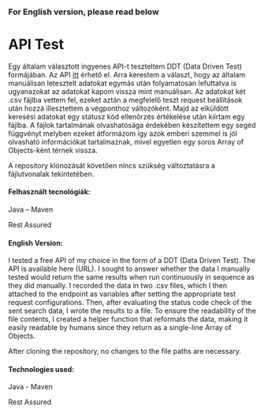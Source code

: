 ### For English version, please read below
# API Test

Egy általam választott ingyenes API-t teszteltem DDT (Data Driven Test) formájában. Az API [itt](https://github.com/Hipo/university-domains-list) érhető el. Arra kerestem a választ, hogy az általam manuálisan letesztelt adatokat egymás után folyamatosan lefuttatva is ugyanazokat az adatokat kapom vissza mint manuálisan. Az adatokat két .csv fájlba vettem fel, ezeket aztán a megfelelő teszt request beállítások után hozzá illesztettem a végponthoz változóként. Majd az elküldött keresési adatokat egy státusz kód ellenőrzés értékelése után kiírtam egy fájlba. A fájlok tartalmának olvashatósága érdekében készítettem egy segéd függvényt melyben ezeket átformázom így azok emberi szemmel is jól olvasható információkat tartalmaznak, mivel egyetlen egy soros Array of Objects-ként térnek vissza.

A repository klónozását követően nincs szükség változtatásra a fájlutvonalak tekintetében.

#### Felhasznált tecnológiák:
Java – Maven

Rest Assured

#### English Version:

I tested a free API of my choice in the form of a DDT (Data Driven Test). The API is available here (URL). I sought to answer whether the data I manually tested would return the same results when run continuously in sequence as they did manually. I recorded the data in two .csv files, which I then attached to the endpoint as variables after setting the appropriate test request configurations. Then, after evaluating the status code check of the sent search data, I wrote the results to a file. To ensure the readability of the file contents, I created a helper function that reformats the data, making it easily readable by humans since they return as a single-line Array of Objects.

After cloning the repository, no changes to the file paths are necessary.

#### Technologies used:
Java - Maven

Rest Assured

